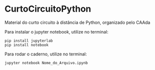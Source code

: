# CurtoCircuitoPython
Material do curto circuito à distância de Python, organizado pelo CAAda <br>

Para instalar o jupyter notebook, utilize no terminal:
```
pip install jupyterlab
pip install notebook
```

Para rodar o caderno, utilize no terminal:
```
jupyter notebook Nome_do_Arquivo.ipynb

```


